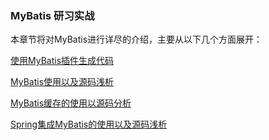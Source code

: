 ### MyBatis 研习实战

本章节将对MyBatis进行详尽的介绍，主要从以下几个方面展开：

[使用MyBatis插件生成代码](./articles/使用MyBatis插件生成代码.md)

[MyBatis使用以及源码浅析](./articles/MyBatis使用以及源码浅析.md)

[MyBatis缓存的使用以源码分析](./articles/MyBatis缓存的使用以源码分析.md)

[Spring集成MyBatis的使用以及源码浅析](./articles/Spring集成MyBatis的使用以及源码浅析.md)